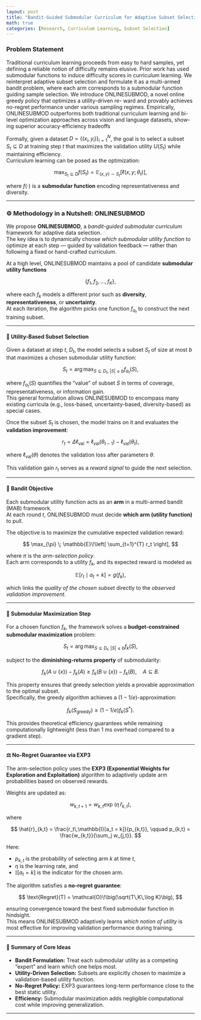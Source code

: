 ```yaml
---
layout: post
title: "Bandit-Guided Submodular Curriculum for Adaptive Subset Selection"
math: true
categories: [Research, Curriculum Learning, Subset Selection]
---
```


### Problem Statement

Traditional curriculum learning proceeds from easy to hard samples, yet defining
a reliable notion of difficulty remains elusive. Prior work has used submodular
functions to induce difficulty scores in curriculum learning. We reinterpret adaptive
subset selection and formulate it as a multi-armed bandit problem, where each
arm corresponds to a submodular function guiding sample selection. We introduce
ONLINESUBMOD, a novel online greedy policy that optimizes a utility-driven re-
ward and provably achieves no-regret performance under various sampling regimes.
Empirically, ONLINESUBMOD outperforms both traditional curriculum learning
and bi-level optimization approaches across vision and language datasets, show-
ing superior accuracy-efficiency tradeoffs


Formally, given a dataset $D = \{(x_i, y_i)\}_{i=1}^N$, the goal is to select a subset  
$S_t \subseteq D$ at training step $t$ that maximizes the validation utility $U(S_t)$ while maintaining efficiency.  
Curriculum learning can be posed as the optimization:

$$
\max_{S_t \subseteq D} f(S_t) = \mathbb{E}_{(x,y)\sim S_t} [ \ell(x, y; \theta_t) ],
$$

where $f(\cdot)$ is a **submodular function** encoding representativeness and diversity.

---
### ⚙️ Methodology in a Nutshell: ONLINESUBMOD

We propose **ONLINESUBMOD**, a *bandit-guided submodular curriculum* framework for adaptive data selection.  
The key idea is to dynamically choose *which submodular utility function* to optimize at each step — guided by validation feedback — rather than following a fixed or hand-crafted curriculum.

At a high level, ONLINESUBMOD maintains a pool of candidate **submodular utility functions**

$$
\{f_1, f_2, \dots, f_K\},
$$

where each $f_k$ models a different prior such as **diversity**, **representativeness**, or **uncertainty**.  
At each iteration, the algorithm picks one function $f_{a_t}$ to construct the next training subset.

---

#### 🎯 Utility-Based Subset Selection

Given a dataset at step $t$, $D_t$, the model selects a subset $S_t$ of size at most $b$ that maximizes a chosen submodular utility function:

$$
S_t = \arg\max_{S \subseteq D_t,\; |S| \le b} f_{a_t}(S),
$$

where $f_{a_t}(S)$ quantifies the “value” of subset $S$ in terms of coverage, representativeness, or information gain.  
This general formulation allows ONLINESUBMOD to encompass many existing curricula (e.g., loss-based, uncertainty-based, diversity-based) as special cases.

Once the subset $S_t$ is chosen, the model trains on it and evaluates the **validation improvement**:

$$
r_t = \Delta \ell_{\text{val}}
    = \ell_{\text{val}}(\theta_{t-1})
    - \ell_{\text{val}}(\theta_t),
$$

where $\ell_{\text{val}}(\theta)$ denotes the validation loss after parameters $\theta$.

This validation gain $r_t$ serves as a *reward signal* to guide the next selection.

---

#### 🧠 Bandit Objective

Each submodular utility function acts as an **arm** in a multi-armed bandit (MAB) framework.  
At each round $t$, ONLINESUBMOD must decide **which arm (utility function)** to pull.

The objective is to maximize the cumulative expected validation reward:

$$
\max_{\pi} \; \mathbb{E}\!\left[ \sum_{t=1}^{T} r_t \right],
$$

where $\pi$ is the *arm-selection policy*.  
Each arm corresponds to a utility $f_k$, and its expected reward is modeled as

$$
\mathbb{E}[r_t \mid a_t = k] = g(f_k),
$$

which links the *quality of the chosen subset* directly to the *observed validation improvement*.

---

#### 🧮 Submodular Maximization Step

For a chosen function $f_k$, the framework solves a **budget-constrained submodular maximization** problem:

$$
S_t = \arg\max_{S \subseteq D_t,\; |S| \le b} f_k(S),
$$

subject to the **diminishing-returns property** of submodularity:

$$
f_k(A \cup \{x\}) - f_k(A)
  \ge
  f_k(B \cup \{x\}) - f_k(B),
  \quad A \subseteq B.
$$

This property ensures that greedy selection yields a provable approximation to the optimal subset.  
Specifically, the greedy algorithm achieves a $(1 - 1/e)$-approximation:

$$
f_k(S_{\text{greedy}}) \ge (1 - 1/e) f_k(S^*).
$$

This provides theoretical efficiency guarantees while remaining computationally lightweight (less than 1 ms overhead compared to a gradient step).

---

#### ⚖️ No-Regret Guarantee via EXP3

The arm-selection policy uses the **EXP3 (Exponential Weights for Exploration and Exploitation)** algorithm to adaptively update arm probabilities based on observed rewards.

Weights are updated as:

$$
w_{k,t+1} = w_{k,t} \exp\!\big(\eta\,\hat{r}_{k,t}\big),
$$

where  

$$
\hat{r}_{k,t}
  = \frac{r_t\,\mathbb{I}[a_t = k]}{p_{k,t}},
  \qquad
  p_{k,t}
  = \frac{w_{k,t}}{\sum_j w_{j,t}}.
$$

Here:
- $p_{k,t}$ is the probability of selecting arm $k$ at time $t$,  
- $\eta$ is the learning rate, and  
- $\mathbb{I}[a_t = k]$ is the indicator for the chosen arm.

The algorithm satisfies a **no-regret guarantee**:

$$
\text{Regret}(T)
  = \mathcal{O}\!\big(\sqrt{T\,K\,\log K}\big),
$$

ensuring convergence toward the best fixed submodular function in hindsight.  
This means ONLINESUBMOD adaptively learns *which notion of utility* is most effective for improving validation performance during training.

---

#### 🧩 Summary of Core Ideas

- **Bandit Formulation:** Treat each submodular utility as a competing “expert” and learn which one helps most.  
- **Utility-Driven Selection:** Subsets are explicitly chosen to maximize a validation-based utility function.  
- **No-Regret Policy:** EXP3 guarantees long-term performance close to the best static utility.  
- **Efficiency:** Submodular maximization adds negligible computational cost while improving generalization.
---
